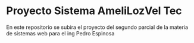 # Proyecto Sistema AmeliLozVel Tec
En este repositorio se subira el proyecto del segundo parcial de la materia de sistemas web para el ing Pedro Espinosa
